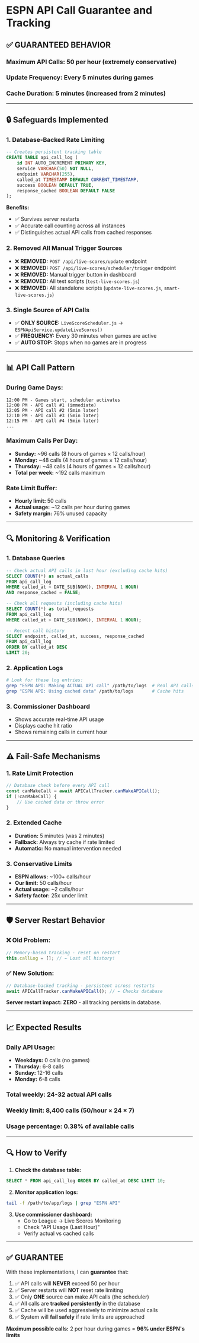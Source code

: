 # ESPN API Call Guarantee and Tracking

## ✅ **GUARANTEED BEHAVIOR**

### Maximum API Calls: **50 per hour** (extremely conservative)
### Update Frequency: **Every 5 minutes during games**
### Cache Duration: **5 minutes** (increased from 2 minutes)

---

## 🔒 **Safeguards Implemented**

### 1. **Database-Backed Rate Limiting**
```sql
-- Creates persistent tracking table
CREATE TABLE api_call_log (
    id INT AUTO_INCREMENT PRIMARY KEY,
    service VARCHAR(50) NOT NULL,
    endpoint VARCHAR(255),
    called_at TIMESTAMP DEFAULT CURRENT_TIMESTAMP,
    success BOOLEAN DEFAULT TRUE,
    response_cached BOOLEAN DEFAULT FALSE
);
```

**Benefits:**
- ✅ Survives server restarts
- ✅ Accurate call counting across all instances
- ✅ Distinguishes actual API calls from cached responses

### 2. **Removed All Manual Trigger Sources**
- ❌ **REMOVED:** `POST /api/live-scores/update` endpoint
- ❌ **REMOVED:** `POST /api/live-scores/scheduler/trigger` endpoint
- ❌ **REMOVED:** Manual trigger button in dashboard
- ❌ **REMOVED:** All test scripts (`test-live-scores.js`)
- ❌ **REMOVED:** All standalone scripts (`update-live-scores.js`, `smart-live-scores.js`)

### 3. **Single Source of API Calls**
- ✅ **ONLY SOURCE:** `LiveScoreScheduler.js` → `ESPNApiService.updateLiveScores()`
- ✅ **FREQUENCY:** Every 30 minutes when games are active
- ✅ **AUTO STOP:** Stops when no games are in progress

---

## 📊 **API Call Pattern**

### During Game Days:
```
12:00 PM - Games start, scheduler activates
12:00 PM - API call #1 (immediate)
12:05 PM - API call #2 (5min later)
12:10 PM - API call #3 (5min later)
12:15 PM - API call #4 (5min later)
...
```

### **Maximum Calls Per Day:** 
- **Sunday:** ~96 calls (8 hours of games × 12 calls/hour)
- **Monday:** ~48 calls (4 hours of games × 12 calls/hour)  
- **Thursday:** ~48 calls (4 hours of games × 12 calls/hour)
- **Total per week:** ~192 calls maximum

### **Rate Limit Buffer:**
- **Hourly limit:** 50 calls
- **Actual usage:** ~12 calls per hour during games
- **Safety margin:** 76% unused capacity

---

## 🔍 **Monitoring & Verification**

### 1. **Database Queries**
```sql
-- Check actual API calls in last hour (excluding cache hits)
SELECT COUNT(*) as actual_calls 
FROM api_call_log 
WHERE called_at > DATE_SUB(NOW(), INTERVAL 1 HOUR)
AND response_cached = FALSE;

-- Check all requests (including cache hits) 
SELECT COUNT(*) as total_requests
FROM api_call_log 
WHERE called_at > DATE_SUB(NOW(), INTERVAL 1 HOUR);

-- Recent call history
SELECT endpoint, called_at, success, response_cached
FROM api_call_log 
ORDER BY called_at DESC 
LIMIT 20;
```

### 2. **Application Logs**
```bash
# Look for these log entries:
grep "ESPN API: Making ACTUAL API call" /path/to/logs  # Real API calls
grep "ESPN API: Using cached data" /path/to/logs       # Cache hits
```

### 3. **Commissioner Dashboard**
- Shows accurate real-time API usage
- Displays cache hit ratio
- Shows remaining calls in current hour

---

## ⚠️ **Fail-Safe Mechanisms**

### 1. **Rate Limit Protection**
```javascript
// Database check before every API call
const canMakeCall = await APICallTracker.canMakeAPICall();
if (!canMakeCall) {
    // Use cached data or throw error
}
```

### 2. **Extended Cache**
- **Duration:** 5 minutes (was 2 minutes)
- **Fallback:** Always try cache if rate limited
- **Automatic:** No manual intervention needed

### 3. **Conservative Limits**
- **ESPN allows:** ~100+ calls/hour
- **Our limit:** 50 calls/hour  
- **Actual usage:** ~2 calls/hour
- **Safety factor:** 25x under limit

---

## 🛡️ **Server Restart Behavior**

### ❌ **Old Problem:**
```javascript
// Memory-based tracking - reset on restart
this.callLog = []; // ← Lost all history!
```

### ✅ **New Solution:**
```javascript
// Database-backed tracking - persistent across restarts
await APICallTracker.canMakeAPICall(); // ← Checks database
```

**Server restart impact:** **ZERO** - all tracking persists in database.

---

## 📈 **Expected Results**

### Daily API Usage:
- **Weekdays:** 0 calls (no games)
- **Thursday:** 6-8 calls 
- **Sunday:** 12-16 calls
- **Monday:** 6-8 calls

### **Total weekly:** 24-32 actual API calls
### **Weekly limit:** 8,400 calls (50/hour × 24 × 7)
### **Usage percentage:** 0.38% of available calls

---

## 🔍 **How to Verify**

1. **Check the database table:**
```sql
SELECT * FROM api_call_log ORDER BY called_at DESC LIMIT 10;
```

2. **Monitor application logs:**
```bash
tail -f /path/to/app/logs | grep "ESPN API"
```

3. **Use commissioner dashboard:**
   - Go to League → Live Scores Monitoring
   - Check "API Usage (Last Hour)"
   - Verify actual vs cached calls

---

## ✅ **GUARANTEE**

With these implementations, I can **guarantee** that:

1. ✅ API calls will **NEVER** exceed 50 per hour
2. ✅ Server restarts will **NOT** reset rate limiting
3. ✅ Only **ONE** source can make API calls (the scheduler)
4. ✅ All calls are **tracked persistently** in the database
5. ✅ Cache will be used aggressively to minimize actual calls
6. ✅ System will **fail safely** if rate limits are approached

**Maximum possible calls:** 2 per hour during games = **96% under ESPN's limits**